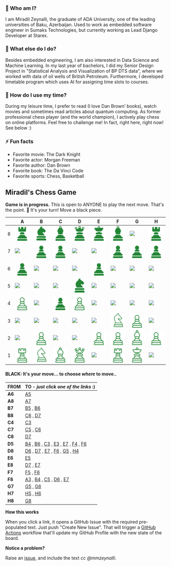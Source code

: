 
### 💬 Who am I?
I am Miradil Zeynalli, the graduate of ADA University, one of the leading universities of Baku, Azerbaijan. Used to work as embedded software engineer in Sumaks Technologies, but currently working as Lead Django Developer at Starex. 

### 🔭 What else do I do?
Besides embedded engineering, I am also interested in Data Science and Machine Learning. In my last year of bachelors, I did my Senior Design Project in "Statistical Analysis and Visualization of BP DTS data", where we worked with data of oil wells of British Petroleum. Furthermore, I developed timetable program which uses AI for assigning time slots to courses.

### 🤔 How do I use my time?
During my leisure time, I prefer to read (I love Dan Brown’ books), watch movies and sometimes read articles about quantum computing. As former professional chess player (and the world champion), I actively play chess on online platforms. Feel free to challenge me! In fact, right here, right now! See below :)

### ⚡ Fun facts
- Favorite movie: The Dark Knight
- Favorite actor: Morgan Freeman
- Favorite author: Dan Brown
- Favorite book: The Da Vinci Code
- Favorite sports: Chess, Basketball

## Miradil's Chess Game

**Game is in progress.** This is open to ANYONE to play the next move. That's the point. :wave:  It's your turn! Move a black piece.

|   | A | B | C | D | E | F | G | H |
| - | - | - | - | - | - | - | - | - |
| 8 | ![](https://raw.githubusercontent.com/mmzeynalli/mmzeynalli/master/chess_images/r.png) | ![](https://raw.githubusercontent.com/mmzeynalli/mmzeynalli/master/chess_images/n.png) | ![](https://raw.githubusercontent.com/mmzeynalli/mmzeynalli/master/chess_images/b.png) | ![](https://raw.githubusercontent.com/mmzeynalli/mmzeynalli/master/chess_images/q.png) | ![](https://raw.githubusercontent.com/mmzeynalli/mmzeynalli/master/chess_images/k.png) | ![](https://raw.githubusercontent.com/mmzeynalli/mmzeynalli/master/chess_images/b.png) | ![](https://raw.githubusercontent.com/mmzeynalli/mmzeynalli/master/chess_images/blank.png) | ![](https://raw.githubusercontent.com/mmzeynalli/mmzeynalli/master/chess_images/r.png) |
| 7 | ![](https://raw.githubusercontent.com/mmzeynalli/mmzeynalli/master/chess_images/blank.png) | ![](https://raw.githubusercontent.com/mmzeynalli/mmzeynalli/master/chess_images/p.png) | ![](https://raw.githubusercontent.com/mmzeynalli/mmzeynalli/master/chess_images/p.png) | ![](https://raw.githubusercontent.com/mmzeynalli/mmzeynalli/master/chess_images/blank.png) | ![](https://raw.githubusercontent.com/mmzeynalli/mmzeynalli/master/chess_images/blank.png) | ![](https://raw.githubusercontent.com/mmzeynalli/mmzeynalli/master/chess_images/p.png) | ![](https://raw.githubusercontent.com/mmzeynalli/mmzeynalli/master/chess_images/p.png) | ![](https://raw.githubusercontent.com/mmzeynalli/mmzeynalli/master/chess_images/p.png) |
| 6 | ![](https://raw.githubusercontent.com/mmzeynalli/mmzeynalli/master/chess_images/p.png) | ![](https://raw.githubusercontent.com/mmzeynalli/mmzeynalli/master/chess_images/blank.png) | ![](https://raw.githubusercontent.com/mmzeynalli/mmzeynalli/master/chess_images/blank.png) | ![](https://raw.githubusercontent.com/mmzeynalli/mmzeynalli/master/chess_images/blank.png) | ![](https://raw.githubusercontent.com/mmzeynalli/mmzeynalli/master/chess_images/p.png) | ![](https://raw.githubusercontent.com/mmzeynalli/mmzeynalli/master/chess_images/blank.png) | ![](https://raw.githubusercontent.com/mmzeynalli/mmzeynalli/master/chess_images/blank.png) | ![](https://raw.githubusercontent.com/mmzeynalli/mmzeynalli/master/chess_images/blank.png) |
| 5 | ![](https://raw.githubusercontent.com/mmzeynalli/mmzeynalli/master/chess_images/blank.png) | ![](https://raw.githubusercontent.com/mmzeynalli/mmzeynalli/master/chess_images/blank.png) | ![](https://raw.githubusercontent.com/mmzeynalli/mmzeynalli/master/chess_images/blank.png) | ![](https://raw.githubusercontent.com/mmzeynalli/mmzeynalli/master/chess_images/n.png) | ![](https://raw.githubusercontent.com/mmzeynalli/mmzeynalli/master/chess_images/blank.png) | ![](https://raw.githubusercontent.com/mmzeynalli/mmzeynalli/master/chess_images/blank.png) | ![](https://raw.githubusercontent.com/mmzeynalli/mmzeynalli/master/chess_images/blank.png) | ![](https://raw.githubusercontent.com/mmzeynalli/mmzeynalli/master/chess_images/blank.png) |
| 4 | ![](https://raw.githubusercontent.com/mmzeynalli/mmzeynalli/master/chess_images/P.png) | ![](https://raw.githubusercontent.com/mmzeynalli/mmzeynalli/master/chess_images/blank.png) | ![](https://raw.githubusercontent.com/mmzeynalli/mmzeynalli/master/chess_images/p.png) | ![](https://raw.githubusercontent.com/mmzeynalli/mmzeynalli/master/chess_images/P.png) | ![](https://raw.githubusercontent.com/mmzeynalli/mmzeynalli/master/chess_images/blank.png) | ![](https://raw.githubusercontent.com/mmzeynalli/mmzeynalli/master/chess_images/blank.png) | ![](https://raw.githubusercontent.com/mmzeynalli/mmzeynalli/master/chess_images/blank.png) | ![](https://raw.githubusercontent.com/mmzeynalli/mmzeynalli/master/chess_images/blank.png) |
| 3 | ![](https://raw.githubusercontent.com/mmzeynalli/mmzeynalli/master/chess_images/blank.png) | ![](https://raw.githubusercontent.com/mmzeynalli/mmzeynalli/master/chess_images/blank.png) | ![](https://raw.githubusercontent.com/mmzeynalli/mmzeynalli/master/chess_images/blank.png) | ![](https://raw.githubusercontent.com/mmzeynalli/mmzeynalli/master/chess_images/blank.png) | ![](https://raw.githubusercontent.com/mmzeynalli/mmzeynalli/master/chess_images/blank.png) | ![](https://raw.githubusercontent.com/mmzeynalli/mmzeynalli/master/chess_images/N.png) | ![](https://raw.githubusercontent.com/mmzeynalli/mmzeynalli/master/chess_images/P.png) | ![](https://raw.githubusercontent.com/mmzeynalli/mmzeynalli/master/chess_images/blank.png) |
| 2 | ![](https://raw.githubusercontent.com/mmzeynalli/mmzeynalli/master/chess_images/blank.png) | ![](https://raw.githubusercontent.com/mmzeynalli/mmzeynalli/master/chess_images/P.png) | ![](https://raw.githubusercontent.com/mmzeynalli/mmzeynalli/master/chess_images/blank.png) | ![](https://raw.githubusercontent.com/mmzeynalli/mmzeynalli/master/chess_images/blank.png) | ![](https://raw.githubusercontent.com/mmzeynalli/mmzeynalli/master/chess_images/P.png) | ![](https://raw.githubusercontent.com/mmzeynalli/mmzeynalli/master/chess_images/P.png) | ![](https://raw.githubusercontent.com/mmzeynalli/mmzeynalli/master/chess_images/B.png) | ![](https://raw.githubusercontent.com/mmzeynalli/mmzeynalli/master/chess_images/P.png) |
| 1 | ![](https://raw.githubusercontent.com/mmzeynalli/mmzeynalli/master/chess_images/R.png) | ![](https://raw.githubusercontent.com/mmzeynalli/mmzeynalli/master/chess_images/N.png) | ![](https://raw.githubusercontent.com/mmzeynalli/mmzeynalli/master/chess_images/B.png) | ![](https://raw.githubusercontent.com/mmzeynalli/mmzeynalli/master/chess_images/Q.png) | ![](https://raw.githubusercontent.com/mmzeynalli/mmzeynalli/master/chess_images/blank.png) | ![](https://raw.githubusercontent.com/mmzeynalli/mmzeynalli/master/chess_images/R.png) | ![](https://raw.githubusercontent.com/mmzeynalli/mmzeynalli/master/chess_images/K.png) | ![](https://raw.githubusercontent.com/mmzeynalli/mmzeynalli/master/chess_images/blank.png) |

#### **BLACK:** It's your move... to choose _where_ to move..

| FROM | TO - _just click one of the links_ :) |
| ---- | -- |
| **A6** | [A5](https://github.com/mmzeynalli/mmzeynalli/issues/new?title=chess%7Cmove%7Ca6a5%7C16&body=Just+push+%27Submit+new+issue%27.+You+don%27t+need+to+do+anything+else.) |
| **A8** | [A7](https://github.com/mmzeynalli/mmzeynalli/issues/new?title=chess%7Cmove%7Ca8a7%7C16&body=Just+push+%27Submit+new+issue%27.+You+don%27t+need+to+do+anything+else.) |
| **B7** | [B5](https://github.com/mmzeynalli/mmzeynalli/issues/new?title=chess%7Cmove%7Cb7b5%7C16&body=Just+push+%27Submit+new+issue%27.+You+don%27t+need+to+do+anything+else.) , [B6](https://github.com/mmzeynalli/mmzeynalli/issues/new?title=chess%7Cmove%7Cb7b6%7C16&body=Just+push+%27Submit+new+issue%27.+You+don%27t+need+to+do+anything+else.) |
| **B8** | [C6](https://github.com/mmzeynalli/mmzeynalli/issues/new?title=chess%7Cmove%7Cb8c6%7C16&body=Just+push+%27Submit+new+issue%27.+You+don%27t+need+to+do+anything+else.) , [D7](https://github.com/mmzeynalli/mmzeynalli/issues/new?title=chess%7Cmove%7Cb8d7%7C16&body=Just+push+%27Submit+new+issue%27.+You+don%27t+need+to+do+anything+else.) |
| **C4** | [C3](https://github.com/mmzeynalli/mmzeynalli/issues/new?title=chess%7Cmove%7Cc4c3%7C16&body=Just+push+%27Submit+new+issue%27.+You+don%27t+need+to+do+anything+else.) |
| **C7** | [C5](https://github.com/mmzeynalli/mmzeynalli/issues/new?title=chess%7Cmove%7Cc7c5%7C16&body=Just+push+%27Submit+new+issue%27.+You+don%27t+need+to+do+anything+else.) , [C6](https://github.com/mmzeynalli/mmzeynalli/issues/new?title=chess%7Cmove%7Cc7c6%7C16&body=Just+push+%27Submit+new+issue%27.+You+don%27t+need+to+do+anything+else.) |
| **C8** | [D7](https://github.com/mmzeynalli/mmzeynalli/issues/new?title=chess%7Cmove%7Cc8d7%7C16&body=Just+push+%27Submit+new+issue%27.+You+don%27t+need+to+do+anything+else.) |
| **D5** | [B4](https://github.com/mmzeynalli/mmzeynalli/issues/new?title=chess%7Cmove%7Cd5b4%7C16&body=Just+push+%27Submit+new+issue%27.+You+don%27t+need+to+do+anything+else.) , [B6](https://github.com/mmzeynalli/mmzeynalli/issues/new?title=chess%7Cmove%7Cd5b6%7C16&body=Just+push+%27Submit+new+issue%27.+You+don%27t+need+to+do+anything+else.) , [C3](https://github.com/mmzeynalli/mmzeynalli/issues/new?title=chess%7Cmove%7Cd5c3%7C16&body=Just+push+%27Submit+new+issue%27.+You+don%27t+need+to+do+anything+else.) , [E3](https://github.com/mmzeynalli/mmzeynalli/issues/new?title=chess%7Cmove%7Cd5e3%7C16&body=Just+push+%27Submit+new+issue%27.+You+don%27t+need+to+do+anything+else.) , [E7](https://github.com/mmzeynalli/mmzeynalli/issues/new?title=chess%7Cmove%7Cd5e7%7C16&body=Just+push+%27Submit+new+issue%27.+You+don%27t+need+to+do+anything+else.) , [F4](https://github.com/mmzeynalli/mmzeynalli/issues/new?title=chess%7Cmove%7Cd5f4%7C16&body=Just+push+%27Submit+new+issue%27.+You+don%27t+need+to+do+anything+else.) , [F6](https://github.com/mmzeynalli/mmzeynalli/issues/new?title=chess%7Cmove%7Cd5f6%7C16&body=Just+push+%27Submit+new+issue%27.+You+don%27t+need+to+do+anything+else.) |
| **D8** | [D6](https://github.com/mmzeynalli/mmzeynalli/issues/new?title=chess%7Cmove%7Cd8d6%7C16&body=Just+push+%27Submit+new+issue%27.+You+don%27t+need+to+do+anything+else.) , [D7](https://github.com/mmzeynalli/mmzeynalli/issues/new?title=chess%7Cmove%7Cd8d7%7C16&body=Just+push+%27Submit+new+issue%27.+You+don%27t+need+to+do+anything+else.) , [E7](https://github.com/mmzeynalli/mmzeynalli/issues/new?title=chess%7Cmove%7Cd8e7%7C16&body=Just+push+%27Submit+new+issue%27.+You+don%27t+need+to+do+anything+else.) , [F6](https://github.com/mmzeynalli/mmzeynalli/issues/new?title=chess%7Cmove%7Cd8f6%7C16&body=Just+push+%27Submit+new+issue%27.+You+don%27t+need+to+do+anything+else.) , [G5](https://github.com/mmzeynalli/mmzeynalli/issues/new?title=chess%7Cmove%7Cd8g5%7C16&body=Just+push+%27Submit+new+issue%27.+You+don%27t+need+to+do+anything+else.) , [H4](https://github.com/mmzeynalli/mmzeynalli/issues/new?title=chess%7Cmove%7Cd8h4%7C16&body=Just+push+%27Submit+new+issue%27.+You+don%27t+need+to+do+anything+else.) |
| **E6** | [E5](https://github.com/mmzeynalli/mmzeynalli/issues/new?title=chess%7Cmove%7Ce6e5%7C16&body=Just+push+%27Submit+new+issue%27.+You+don%27t+need+to+do+anything+else.) |
| **E8** | [D7](https://github.com/mmzeynalli/mmzeynalli/issues/new?title=chess%7Cmove%7Ce8d7%7C16&body=Just+push+%27Submit+new+issue%27.+You+don%27t+need+to+do+anything+else.) , [E7](https://github.com/mmzeynalli/mmzeynalli/issues/new?title=chess%7Cmove%7Ce8e7%7C16&body=Just+push+%27Submit+new+issue%27.+You+don%27t+need+to+do+anything+else.) |
| **F7** | [F5](https://github.com/mmzeynalli/mmzeynalli/issues/new?title=chess%7Cmove%7Cf7f5%7C16&body=Just+push+%27Submit+new+issue%27.+You+don%27t+need+to+do+anything+else.) , [F6](https://github.com/mmzeynalli/mmzeynalli/issues/new?title=chess%7Cmove%7Cf7f6%7C16&body=Just+push+%27Submit+new+issue%27.+You+don%27t+need+to+do+anything+else.) |
| **F8** | [A3](https://github.com/mmzeynalli/mmzeynalli/issues/new?title=chess%7Cmove%7Cf8a3%7C16&body=Just+push+%27Submit+new+issue%27.+You+don%27t+need+to+do+anything+else.) , [B4](https://github.com/mmzeynalli/mmzeynalli/issues/new?title=chess%7Cmove%7Cf8b4%7C16&body=Just+push+%27Submit+new+issue%27.+You+don%27t+need+to+do+anything+else.) , [C5](https://github.com/mmzeynalli/mmzeynalli/issues/new?title=chess%7Cmove%7Cf8c5%7C16&body=Just+push+%27Submit+new+issue%27.+You+don%27t+need+to+do+anything+else.) , [D6](https://github.com/mmzeynalli/mmzeynalli/issues/new?title=chess%7Cmove%7Cf8d6%7C16&body=Just+push+%27Submit+new+issue%27.+You+don%27t+need+to+do+anything+else.) , [E7](https://github.com/mmzeynalli/mmzeynalli/issues/new?title=chess%7Cmove%7Cf8e7%7C16&body=Just+push+%27Submit+new+issue%27.+You+don%27t+need+to+do+anything+else.) |
| **G7** | [G5](https://github.com/mmzeynalli/mmzeynalli/issues/new?title=chess%7Cmove%7Cg7g5%7C16&body=Just+push+%27Submit+new+issue%27.+You+don%27t+need+to+do+anything+else.) , [G6](https://github.com/mmzeynalli/mmzeynalli/issues/new?title=chess%7Cmove%7Cg7g6%7C16&body=Just+push+%27Submit+new+issue%27.+You+don%27t+need+to+do+anything+else.) |
| **H7** | [H5](https://github.com/mmzeynalli/mmzeynalli/issues/new?title=chess%7Cmove%7Ch7h5%7C16&body=Just+push+%27Submit+new+issue%27.+You+don%27t+need+to+do+anything+else.) , [H6](https://github.com/mmzeynalli/mmzeynalli/issues/new?title=chess%7Cmove%7Ch7h6%7C16&body=Just+push+%27Submit+new+issue%27.+You+don%27t+need+to+do+anything+else.) |
| **H8** | [G8](https://github.com/mmzeynalli/mmzeynalli/issues/new?title=chess%7Cmove%7Ch8g8%7C16&body=Just+push+%27Submit+new+issue%27.+You+don%27t+need+to+do+anything+else.) |

**How this works**

When you click a link, it opens a GitHub Issue with the required pre-populated text. Just push "Create New Issue". That will trigger a [GitHub Actions](https://github.blog/2020-07-03-github-action-hero-casey-lee/#getting-started-with-github-actions) workflow that'll update my GitHub Profile  with the new state of the board.

**Notice a problem?**

Raise an [issue](https://github.com/mmzeynalli/mmzeynalli/issues), and include the text _cc @mmzeynalli_.
